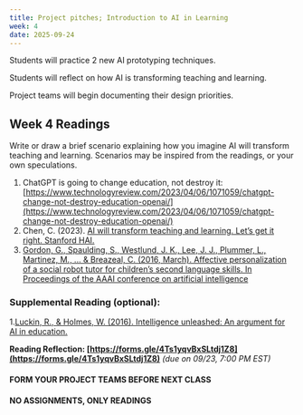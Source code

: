 ```yaml
---
title: Project pitches; Introduction to AI in Learning 
week: 4
date: 2025-09-24
---
```


Students will practice 2 new AI prototyping techniques. 

Students will reflect on how AI is transforming teaching and learning. 

Project teams will begin documenting their design priorities. 

## Week 4 Readings

Write or draw a brief scenario explaining how you imagine AI will transform teaching and learning. Scenarios may be inspired from the readings, or your own speculations. 
1. ChatGPT is going to change education, not destroy it: [https://www.technologyreview.com/2023/04/06/1071059/chatgpt-change-not-destroy-education-openai/](https://www.technologyreview.com/2023/04/06/1071059/chatgpt-change-not-destroy-education-openai/)
1. Chen, C. (2023). [AI will transform teaching and learning. Let’s get it right. Stanford HAI.](https://hai.stanford.edu/news/ai-will-transform-teaching-and-learning-lets-get-it-right) 
1. [Gordon, G., Spaulding, S., Westlund, J. K., Lee, J. J., Plummer, L., Martinez, M., ... & Breazeal, C. (2016, March). Affective personalization of a social robot tutor for children’s second language skills. In Proceedings of the AAAI conference on artificial intelligence](https://cdn.aaai.org/ojs/9914/9914-13-13442-1-2-20201228.pdf)


### Supplemental Reading (optional): 
1.[Luckin, R., & Holmes, W. (2016). Intelligence unleashed: An argument for AI in education.](https://static.googleusercontent.com/media/edu.google.com/en//pdfs/Intelligence-Unleashed-Publication.pdf)

**Reading Reflection: [https://forms.gle/4Ts1yqvBxSLtdj1Z8](https://forms.gle/4Ts1yqvBxSLtdj1Z8)** *(due on 09/23, 7:00 PM EST)*

#### **FORM YOUR PROJECT TEAMS BEFORE NEXT CLASS** 

#### **NO ASSIGNMENTS, ONLY READINGS**

<!-- ## Project Pitches 
Revise your project pitches for next week's class. This is to gauge early interests. We will use these project pitchs to form groups for your final projects. Make sure your slides are in the group drive.  -->
